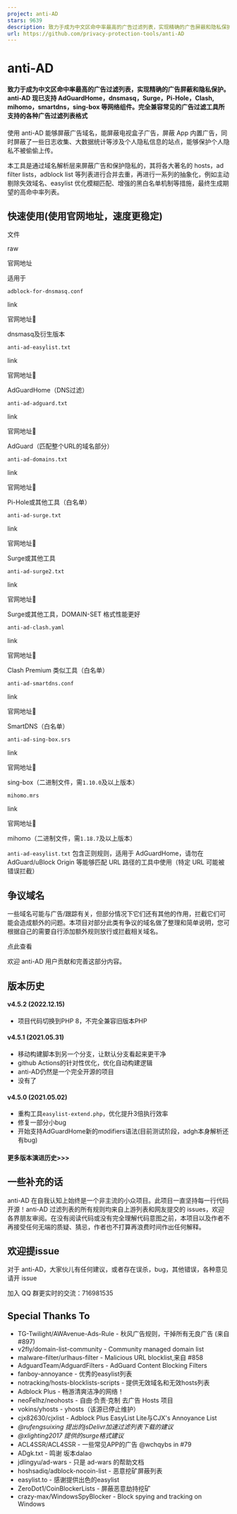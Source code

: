 ```yaml
---
project: anti-AD
stars: 9639
description: 致力于成为中文区命中率最高的广告过滤列表，实现精确的广告屏蔽和隐私保护。anti-AD 现已支持 AdGuardHome，dnsmasq，Surge，Pi-Hole，Clash, mihomo，smartdns，sing-box 等网络组件。完全兼容常见的广告过滤工具所支持的各种广告过滤列表格式
url: https://github.com/privacy-protection-tools/anti-AD
---
```


anti-AD
=======

#### 致力于成为中文区命中率最高的广告过滤列表，实现精确的广告屏蔽和隐私保护。anti-AD 现已支持 AdGuardHome，dnsmasq，Surge，Pi-Hole，Clash, mihomo，smartdns，sing-box 等网络组件。完全兼容常见的广告过滤工具所支持的各种广告过滤列表格式

使用 anti-AD 能够屏蔽广告域名，能屏蔽电视盒子广告，屏蔽 App 内置广告，同时屏蔽了一些日志收集、大数据统计等涉及个人隐私信息的站点，能够保护个人隐私不被偷偷上传。

本工具是通过域名解析层来屏蔽广告和保护隐私的，其将各大著名的 hosts，ad filter lists，adblock list 等列表进行合并去重，再进行一系列的抽象化，例如主动剔除失效域名、easylist 优化模糊匹配、增强的黑白名单机制等措施，最终生成期望的高命中率列表。

快速使用(使用官网地址，速度更稳定)
------------------

文件

raw

官网地址

适用于

`adblock-for-dnsmasq.conf`

link

官网地址🚀

dnsmasq及衍生版本

`anti-ad-easylist.txt`

link

官网地址🚀

AdGuardHome（DNS过滤）

`anti-ad-adguard.txt`

link

官网地址🚀

AdGuard（匹配整个URL的域名部分）

`anti-ad-domains.txt`

link

官网地址🚀

Pi-Hole或其他工具（白名单）

`anti-ad-surge.txt`

link

官网地址🚀

Surge或其他工具

`anti-ad-surge2.txt`

link

官网地址🚀

Surge或其他工具，DOMAIN-SET 格式性能更好

`anti-ad-clash.yaml`

link

官网地址🚀

Clash Premium 类似工具（白名单）

`anti-ad-smartdns.conf`

link

官网地址🚀

SmartDNS（白名单）

`anti-ad-sing-box.srs`

link

官网地址🚀

sing-box（二进制文件，需`1.10.0`及以上版本）

`mihomo.mrs`

link

官网地址🚀

mihomo（二进制文件，需`1.18.7`及以上版本）

`anti-ad-easylist.txt` 包含正则规则，适用于 AdGuardHome，请勿在 AdGuard/uBlock Origin 等能够匹配 URL 路径的工具中使用（特定 URL 可能被错误拦截）

争议域名
----

一些域名可能与广告/跟踪有关，但部分情况下它们还有其他的作用，拦截它们可能会造成额外的问题。本项目对部分此类有争议的域名做了整理和简单说明，您可根据自己的需要自行添加额外规则放行或拦截相关域名。

点此查看

欢迎 anti-AD 用户贡献和完善这部分内容。

版本历史
----

#### v4.5.2 (2022.12.15)

-   项目代码切换到PHP 8，不完全兼容旧版本PHP

#### v4.5.1 (2021.05.31)

-   移动构建脚本到另一个分支，让默认分支看起来更干净
-   github Actions的针对性优化，优化自动构建逻辑
-   anti-AD仍然是一个完全开源的项目
-   没有了

#### v4.5.0 (2021.05.02)

-   重构工具`easylist-extend.php`，优化提升3倍执行效率
-   修复一部分小bug
-   开始支持AdGuardHome新的modifiers语法(目前测试阶段，adgh本身解析还有bug)

#### 更多版本演进历史>>>

一些补充的话
------

anti-AD 在自我认知上始终是一个非主流的小众项目。此项目一直坚持每一行代码开源！anti-AD 过滤列表的所有规则均来自上游列表和网友提交的 issues，欢迎各界朋友审阅。在没有阅读代码或没有完全理解代码意图之前，本项目以及作者不再接受任何无端的质疑、猜忌，作者也不打算再浪费时间作出任何解释。

欢迎提issue
--------

对于 anti-AD，大家伙儿有任何建议，或者存在误杀，bug，其他错误，各种意见 请开 issue

加入 QQ 群更实时的交流：716981535  

Special Thanks To
-----------------

-   TG-Twilight/AWAvenue-Ads-Rule - 秋风广告规则，干掉所有无良广告 (来自#897)
-   v2fly/domain-list-community - Community managed domain list
-   malware-filter/urlhaus-filter - Malicious URL blocklist,来自 #858
-   AdguardTeam/AdguardFilters - AdGuard Content Blocking Filters
-   fanboy-annoyance - 优秀的easylist列表
-   notracking/hosts-blocklists-scripts - 提供无效域名和无效hosts列表
-   Adblock Plus - 畅游清爽洁净的网络！
-   neoFelhz/neohosts - 自由·负责·克制 去广告 Hosts 项目
-   vokins/yhosts - yhosts（该源已停止维护）
-   cjx82630/cjxlist - Adblock Plus EasyList Lite与CJX's Annoyance List
-   _@rufengsuixing 提出的jsDelivr加速过滤列表下载的建议_
-   _@xlighting2017 提供的surge格式建议_
-   ACL4SSR/ACL4SSR - 一些常见APP的广告 @wchqybs in #79
-   ADgk.txt - 鸣谢 坂本dalao
-   jdlingyu/ad-wars - 只是 ad-wars 的帮助文档
-   hoshsadiq/adblock-nocoin-list - 恶意挖矿屏蔽列表
-   easylist.to - 感谢提供出色的easylist
-   ZeroDot1/CoinBlockerLists - 屏蔽恶意劫持挖矿
-   crazy-max/WindowsSpyBlocker - Block spying and tracking on Windows
